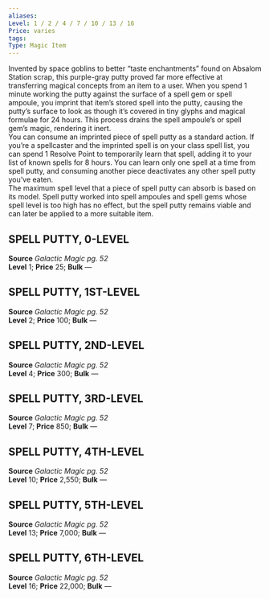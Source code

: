```yaml
---
aliases: 
Level: 1 / 2 / 4 / 7 / 10 / 13 / 16
Price: varies
tags: 
Type: Magic Item
---
```

Invented by space goblins to better “taste enchantments” found on Absalom Station scrap, this purple-gray putty proved far more effective at transferring magical concepts from an item to a user. When you spend 1 minute working the putty against the surface of a spell gem or spell ampoule, you imprint that item’s stored spell into the putty, causing the putty’s surface to look as though it’s covered in tiny glyphs and magical formulae for 24 hours. This process drains the spell ampoule’s or spell gem’s magic, rendering it inert.  
You can consume an imprinted piece of spell putty as a standard action. If you’re a spellcaster and the imprinted spell is on your class spell list, you can spend 1 Resolve Point to temporarily learn that spell, adding it to your list of known spells for 8 hours. You can learn only one spell at a time from spell putty, and consuming another piece deactivates any other spell putty you’ve eaten.  
The maximum spell level that a piece of spell putty can absorb is based on its model. Spell putty worked into spell ampoules and spell gems whose spell level is too high has no effect, but the spell putty remains viable and can later be applied to a more suitable item.  

## SPELL PUTTY, 0-LEVEL

**Source** _Galactic Magic pg. 52_  
**Level** 1; **Price** 25; **Bulk** —

## SPELL PUTTY, 1ST-LEVEL

**Source** _Galactic Magic pg. 52_  
**Level** 2; **Price** 100; **Bulk** —

## SPELL PUTTY, 2ND-LEVEL

**Source** _Galactic Magic pg. 52_  
**Level** 4; **Price** 300; **Bulk** —

## SPELL PUTTY, 3RD-LEVEL

**Source** _Galactic Magic pg. 52_  
**Level** 7; **Price** 850; **Bulk** —

## SPELL PUTTY, 4TH-LEVEL

**Source** _Galactic Magic pg. 52_  
**Level** 10; **Price** 2,550; **Bulk** —

## SPELL PUTTY, 5TH-LEVEL

**Source** _Galactic Magic pg. 52_  
**Level** 13; **Price** 7,000; **Bulk** —

## SPELL PUTTY, 6TH-LEVEL

**Source** _Galactic Magic pg. 52_  
**Level** 16; **Price** 22,000; **Bulk** —